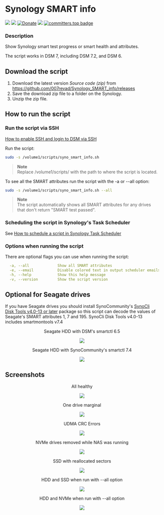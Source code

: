 # Synology SMART info

<a href="https://github.com/007revad/Synology_SMART_info/releases"><img src="https://img.shields.io/github/release/007revad/Synology_SMART_info.svg"></a>
<a href="https://hits.seeyoufarm.com"><img src="https://hits.seeyoufarm.com/api/count/incr/badge.svg?url=https%3A%2F%2Fgithub.com%2F007revad%2FSynology_SMART_info&count_bg=%2379C83D&title_bg=%23555555&icon=&icon_color=%23E7E7E7&title=views&edge_flat=false"/></a>
[![Donate](https://img.shields.io/badge/Donate-PayPal-green.svg)](https://www.paypal.com/paypalme/007revad)
[![](https://img.shields.io/static/v1?label=Sponsor&message=%E2%9D%A4&logo=GitHub&color=%23fe8e86)](https://github.com/sponsors/007revad)
[![committers.top badge](https://user-badge.committers.top/australia/007revad.svg)](https://user-badge.committers.top/australia/007revad)
<!-- [![committers.top badge](https://user-badge.committers.top/australia_public/007revad.svg)](https://user-badge.committers.top/australia_public/007revad) -->
<!-- [![committers.top badge](https://user-badge.committers.top/australia_private/007revad.svg)](https://user-badge.committers.top/australia_private/007revad) -->
<!-- [![Github Releases](https://img.shields.io/github/downloads/007revad/synology_smart_info/total.svg)](https://github.com/007revad/Synology_SMART_info/releases) -->

### Description

Show Synology smart test progress or smart health and attributes.

The script works in DSM 7, including DSM 7.2, and DSM 6.

## Download the script

1. Download the latest version _Source code (zip)_ from https://github.com/007revad/Synology_SMART_info/releases
2. Save the download zip file to a folder on the Synology.
3. Unzip the zip file.

## How to run the script

### Run the script via SSH

[How to enable SSH and login to DSM via SSH](https://kb.synology.com/en-global/DSM/tutorial/How_to_login_to_DSM_with_root_permission_via_SSH_Telnet)

Run the script:

```bash
sudo -s /volume1/scripts/syno_smart_info.sh
```

> **Note** <br>
> Replace /volume1/scripts/ with the path to where the script is located.

To see all the SMART attributes run the script with the -a or --all option:

```bash
sudo -s /volume1/scripts/syno_smart_info.sh --all
```

> **Note** <br>
> The script automatically shows all SMART attributes for any drives that don't return "SMART test passed".

### Scheduling the script in Synology's Task Scheduler

See <a href=how_to_schedule.md/>How to schedule a script in Synology Task Scheduler</a>

### Options when running the script <a name="options"></a>

There are optional flags you can use when running the script:
```YAML
  -a, --all             Show all SMART attributes
  -e, --email           Disable colored text in output scheduler emails
  -h, --help            Show this help message
  -v, --version         Show the script version
```

## Optional for Seagate drives

If you have Seagate drives you should install SynoCommunity's [SynoCli Disk Tools v4.0-13 or later](https://synocommunity.com/package/synocli-disk) package so this script can decode the values of Seagate's SMART attributes 1, 7 and 195. SynoCli Disk Tools v4.0-13 includes smartmontools v7.4

<p align="center">Seagate HDD with DSM's smartctl 6.5</p>
<p align="center"><img src="/images/seagate_smartctl_65.png"></p>

<p align="center">Seagate HDD with SynoCommunity's smartctl 7.4</p>
<p align="center"><img src="/images/seagate_smartctl_7.png"></p>

## Screenshots

<p align="center">All healthy</p>
<p align="center"><img src="/images/webber_wd.png"></p>

<p align="center">One drive marginal</p>
<p align="center"><img src="/images/oscar_seagate.png"></p>

<p align="center">UDMA CRC Errors</p>
<p align="center"><img src="/images/webber_udma_errors.png"></p>

<p align="center">NVMe drives removed while NAS was running</p>
<p align="center"><img src="/images/oscar_wd_nvme.png"></p>

<p align="center">SSD with reallocated sectors</p>
<p align="center"><img src="/images/senna.png"></p>

<p align="center">HDD and SSD when run with --all option</p>
<p align="center"><img src="/images/hdd_ssd_all.png"></p>

<p align="center">HDD and NVMe when run with --all option</p>
<p align="center"><img src="/images/hdd_nvme_all.png"></p>
